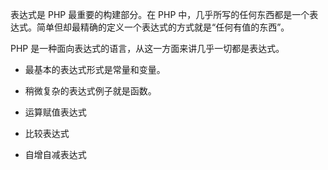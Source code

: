 
表达式是 PHP 最重要的构建部分。在 PHP 中，几乎所写的任何东西都是一个表达式。简单但却最精确的定义一个表达式的方式就是“任何有值的东西”。

PHP 是一种面向表达式的语言，从这一方面来讲几乎一切都是表达式。

- 最基本的表达式形式是常量和变量。

- 稍微复杂的表达式例子就是函数。

- 运算赋值表达式

- 比较表达式

- 自增自减表达式